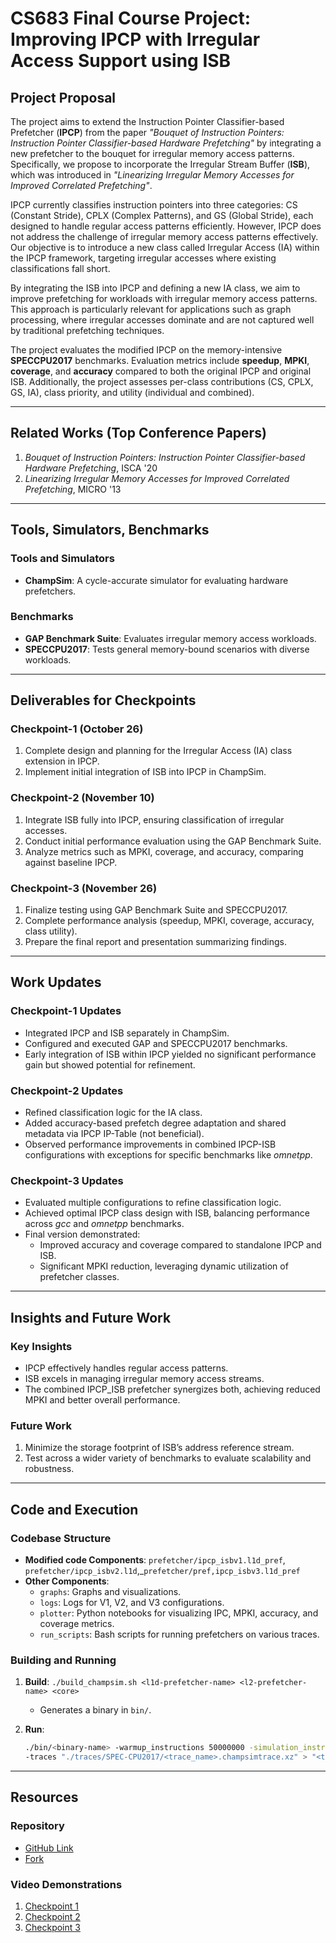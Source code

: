 # CS683 Final Course Project: Improving IPCP with Irregular Access Support using ISB

## Project Proposal

The project aims to extend the Instruction Pointer Classifier-based Prefetcher (**IPCP**) from the paper *"Bouquet of Instruction Pointers: Instruction Pointer Classifier-based Hardware Prefetching"* by integrating a new prefetcher to the bouquet for irregular memory access patterns. Specifically, we propose to incorporate the Irregular Stream Buffer (**ISB**), which was introduced in *"Linearizing Irregular Memory Accesses for Improved Correlated Prefetching"*.  

IPCP currently classifies instruction pointers into three categories: CS (Constant Stride), CPLX (Complex Patterns), and GS (Global Stride), each designed to handle regular access patterns efficiently. However, IPCP does not address the challenge of irregular memory access patterns effectively. Our objective is to introduce a new class called Irregular Access (IA) within the IPCP framework, targeting irregular accesses where existing classifications fall short.  

By integrating the ISB into IPCP and defining a new IA class, we aim to improve prefetching for workloads with irregular memory access patterns. This approach is particularly relevant for applications such as graph processing, where irregular accesses dominate and are not captured well by traditional prefetching techniques.  

The project evaluates the modified IPCP on the memory-intensive **SPECCPU2017** benchmarks. Evaluation metrics include **speedup**, **MPKI**, **coverage**, and **accuracy** compared to both the original IPCP and original ISB. Additionally, the project assesses per-class contributions (CS, CPLX, GS, IA), class priority, and utility (individual and combined).  

---

## Related Works (Top Conference Papers)

1. *Bouquet of Instruction Pointers: Instruction Pointer Classifier-based Hardware Prefetching*, ISCA '20
2. *Linearizing Irregular Memory Accesses for Improved Correlated Prefetching*, MICRO '13  

---

## Tools, Simulators, Benchmarks

### Tools and Simulators

- **ChampSim**: A cycle-accurate simulator for evaluating hardware prefetchers.
  
### Benchmarks

- **GAP Benchmark Suite**: Evaluates irregular memory access workloads.
- **SPECCPU2017**: Tests general memory-bound scenarios with diverse workloads.

---

## Deliverables for Checkpoints

### Checkpoint-1 (October 26)

1. Complete design and planning for the Irregular Access (IA) class extension in IPCP.
2. Implement initial integration of ISB into IPCP in ChampSim.

### Checkpoint-2 (November 10)

1. Integrate ISB fully into IPCP, ensuring classification of irregular accesses.
2. Conduct initial performance evaluation using the GAP Benchmark Suite.
3. Analyze metrics such as MPKI, coverage, and accuracy, comparing against baseline IPCP.

### Checkpoint-3 (November 26)

1. Finalize testing using GAP Benchmark Suite and SPECCPU2017.
2. Complete performance analysis (speedup, MPKI, coverage, accuracy, class utility).
3. Prepare the final report and presentation summarizing findings.

---

## Work Updates

### Checkpoint-1 Updates

- Integrated IPCP and ISB separately in ChampSim.
- Configured and executed GAP and SPECCPU2017 benchmarks.
- Early integration of ISB within IPCP yielded no significant performance gain but showed potential for refinement.

### Checkpoint-2 Updates

- Refined classification logic for the IA class.
- Added accuracy-based prefetch degree adaptation and shared metadata via IPCP IP-Table (not beneficial).
- Observed performance improvements in combined IPCP-ISB configurations with exceptions for specific benchmarks like *omnetpp*.

### Checkpoint-3 Updates

- Evaluated multiple configurations to refine classification logic.
- Achieved optimal IPCP class design with ISB, balancing performance across *gcc* and *omnetpp* benchmarks.
- Final version demonstrated:
  - Improved accuracy and coverage compared to standalone IPCP and ISB.
  - Significant MPKI reduction, leveraging dynamic utilization of prefetcher classes.

---

## Insights and Future Work

### Key Insights

- IPCP effectively handles regular access patterns.
- ISB excels in managing irregular memory access streams.
- The combined IPCP_ISB prefetcher synergizes both, achieving reduced MPKI and better overall performance.

### Future Work

1. Minimize the storage footprint of ISB’s address reference stream.
2. Test across a wider variety of benchmarks to evaluate scalability and robustness.

---

## Code and Execution

### Codebase Structure

- **Modified code Components**: `prefetcher/ipcp_isbv1.l1d_pref`, `prefetcher/ipcp_isbv2.l1d`,_`prefetcher/pref,ipcp_isbv3.l1d_pref`
- **Other Components**:
  - `graphs`: Graphs and visualizations.
  - `logs`: Logs for V1, V2, and V3 configurations.
  - `plotter`: Python notebooks for visualizing IPC, MPKI, accuracy, and coverage metrics.
  - `run_scripts`: Bash scripts for running prefetchers on various traces.

### Building and Running

1. **Build**: `./build_champsim.sh <l1d-prefetcher-name> <l2-prefetcher-name> <core>`
   - Generates a binary in `bin/`.
2. **Run**:

   ```bash
   ./bin/<binary-name> -warmup_instructions 50000000 -simulation_instructions 50000000 \
   -traces "./traces/SPEC-CPU2017/<trace_name>.champsimtrace.xz" > "<trace_name>.log"
   ```

---

## Resources

### Repository

- [GitHub Link](https://github.com/ArifAli-0/CS683-Project.git)
- [Fork](https://github.com/sammagnet7/CS683_AdvCompArch_Project.git)

### Video Demonstrations

1. [Checkpoint 1](https://youtu.be/JrZYAXMjjzY)
2. [Checkpoint 2](https://youtu.be/AmGMXzYUihc)
3. [Checkpoint 3](https://youtu.be/CuVzCN3LcRc)
